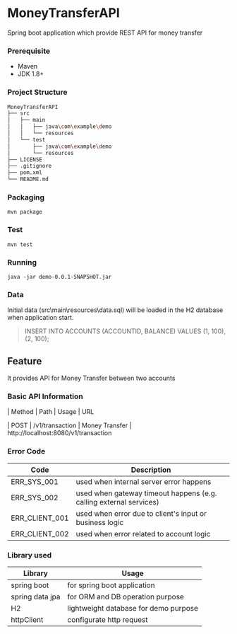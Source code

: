 # MoneyTransferAPI
Spring boot application which provide REST API for money transfer

### Prerequisite
- Maven
- JDK 1.8+
### Project Structure
```bash
MoneyTransferAPI
├── src
│   ├── main
│   │   ├── java\com\example\demo
│   │   └── resources
│   └── test
│       ├── java\com\example\demo
│       └── resources
├── LICENSE
├── .gitignore
├── pom.xml
└── README.md
```
### Packaging
```
mvn package
```
### Test
```
mvn test
```
### Running
```
java -jar demo-0.0.1-SNAPSHOT.jar
```
### Data
Initial data (src\main\resources\data.sql) will be loaded in the H2 database when application start.
> INSERT INTO ACCOUNTS (ACCOUNTID, BALANCE) VALUES
> (1, 100),
> (2, 100);
## Feature
 It provides API for Money Transfer between two accounts

### Basic API Information
| Method | Path | Usage | URL

| POST | /v1/transaction | Money Transfer | http://localhost:8080/v1/transaction


### Error Code
| Code | Description |
| --- | --- |
| ERR_SYS_001 | used when internal server error happens |
| ERR_SYS_002 | used when gateway timeout happens (e.g. calling external services) |
| ERR_CLIENT_001 | used when error due to client's input or business logic |
| ERR_CLIENT_002 | used when error related to account logic |
### Library used
| Library | Usage |
| --- | --- |
| spring boot | for spring boot application |
| spring data jpa | for ORM and DB operation purpose |
| H2 | lightweight database for demo purpose |
| httpClient | configurate http request |
